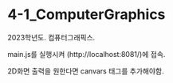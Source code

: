 # 4-1_ComputerGraphics
2023학년도. 컴퓨터그래픽스.

main.js를 실행시켜 (http://localhost:8081/)에 접속.

2D화면 출력을 원한다면 canvars 태그를 추가해야함.
